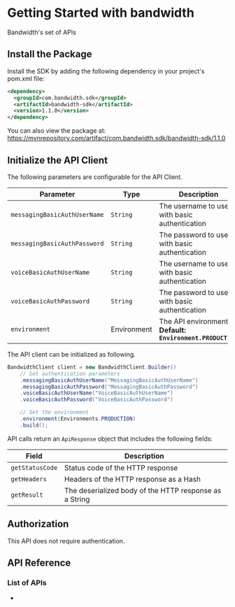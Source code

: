 # Getting Started with bandwidth

Bandwidth's set of APIs

## Install the Package

Install the SDK by adding the following dependency in your project's pom.xml file:

```xml
<dependency>
  <groupId>com.bandwidth.sdk</groupId>
  <artifactId>bandwidth-sdk</artifactId>
  <version>1.1.0</version>
</dependency>
```

You can also view the package at:
https://mvnrepository.com/artifact/com.bandwidth.sdk/bandwidth-sdk/1.1.0

## Initialize the API Client

The following parameters are configurable for the API Client.

| Parameter | Type | Description |
|  --- | --- | --- |
| `messagingBasicAuthUserName` | `String` | The username to use with basic authentication |
| `messagingBasicAuthPassword` | `String` | The password to use with basic authentication |
| `voiceBasicAuthUserName` | `String` | The username to use with basic authentication |
| `voiceBasicAuthPassword` | `String` | The password to use with basic authentication |
| `environment` | Environment | The API environment. <br> **Default: `Environment.PRODUCTION`** |

The API client can be initialized as following.

```java
BandwidthClient client = new BandwidthClient.Builder()
    // Set authentication parameters
    .messagingBasicAuthUserName("MessagingBasicAuthUserName")
    .messagingBasicAuthPassword("MessagingBasicAuthPassword")
    .voiceBasicAuthUserName("VoiceBasicAuthUserName")
    .voiceBasicAuthPassword("VoiceBasicAuthPassword")

    // Set the environment
    .environment(Environments.PRODUCTION)
    .build();
```

API calls return an `ApiResponse` object that includes the following fields:

| Field | Description |
|  --- | --- |
| `getStatusCode` | Status code of the HTTP response |
| `getHeaders` | Headers of the HTTP response as a Hash |
| `getResult` | The deserialized body of the HTTP response as a String |

## Authorization

This API does not require authentication.

## API Reference

### List of APIs

*

